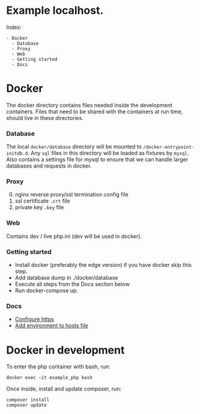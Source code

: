 # Example localhost.

Index:
```
- Docker
  - Database
  - Proxy
  - Web
  - Getting started
  - Docs
```

# Docker

The docker directory contains files needed inside the development containers.
Files that need to be shared with the containers at run time, should live in
these directories.

### Database

The local `docker/database` directory will be mounted to 
`/docker-entrypoint-initdb.d`. 
Any `sql` files in this directory will be loaded as fixtures by `mysql`.
Also contains a settings file for mysql to ensure that we can handle
larger databases and requests in docker.

### Proxy

0. nginx reverse proxy/ssl termination config file
0. ssl certificate `.crt` file
0. private key `.key` file

### Web

Contains dev / live php.ini (dev will be used in docker).

### Getting started

* Install docker (preferably the edge version) if you have docker skip this
step.
* Add database dump in ./docker/database
* Execute all steps from the Docs section below
* Run docker-compose up.

### Docs

* [Configure https](docs/configure-https.md)
* [Add environment to hosts file](docs/hosts.md)

# Docker in development

To enter the php container with bash, run:

```
docker exec -it example_php bash
```

Once inside, install and update composer, run:

```
composer install 
composer update 
```
